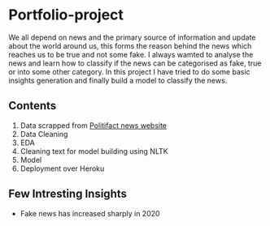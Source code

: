# Portfolio-project

  We all depend on news and the primary source of information and update about the world around us, this forms the reason behind the news which reaches us to be true and not some
  fake. I always wamted to analyse the news and learn how to classify if the news can be categorised as fake, true or into some other category. In this project I have tried to do   some basic insights generation and finally build a model to classify the news.
  

## Contents

  1. Data scrapped from [Politifact news website](https://www.politifact.com/)
  2. Data Cleaning
  3. EDA
  4. Cleaning text for model building using NLTK
  5. Model
  6. Deployment over Heroku
  
## Few Intresting Insights
  - Fake news has increased sharply in 2020
  <p align="center">
  <a href="https://github.com/Abhineetk/Portfolio-Project>
    <img alt="FakeNews" title="FakeNews" src="https://github.com/Abhineetk/Portfolio-Project/blob/master/images/fake_news_over_year.PNG?raw=true" width="600" height="300">
  </a>
  </p>
